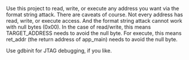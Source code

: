 Use this project to read, write, or execute any address you want via the format string attack. There are caveats of course. Not every address has read, write, or execute access. And the format string attack cannot work with null bytes (0x00). In the case of read/write, this means TARGET_ADDRESS needs to avoid the null byte. For execute, this means ret_addr (the return address of app_main) needs to avoid the null byte.

Use gdbinit for JTAG debugging, if you like.
